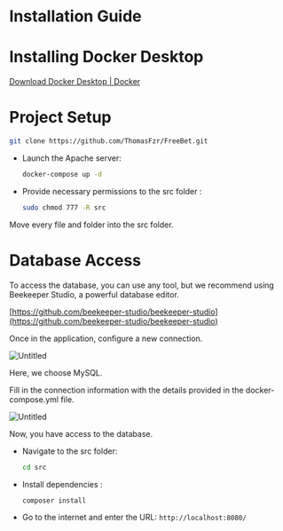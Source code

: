 # Installation Guide


# Installing Docker Desktop

[Download Docker Desktop | Docker](https://www.docker.com/products/docker-desktop/)

# Project Setup

```bash
git clone https://github.com/ThomasFzr/FreeBet.git
```

  
- Launch the Apache server:
  ```bash
  docker-compose up -d
  ``` 
- Provide necessary permissions to the src folder :
   ```bash
  sudo chmod 777 -R src
   ```  

Move every file and folder into the src folder.
  

# Database Access

To access the database, you can use any tool, but we recommend using Beekeeper Studio, a powerful database editor.

[https://github.com/beekeeper-studio/beekeeper-studio](https://github.com/beekeeper-studio/beekeeper-studio)

Once in the application, configure a new connection. 

![Untitled](https://i.imgur.com/RZ693Z2.png)

Here, we choose MySQL. 

Fill in the connection information with the details provided in the docker-compose.yml file.

![Untitled](https://i.imgur.com/uxmEInv.png)

Now, you have access to the database.


- Navigate to the src folder:
  ```bash
  cd src
  ```
- Install dependencies :
  ```bash
  composer install
  ```

- Go to the internet and enter the URL: `http://localhost:8080/`
